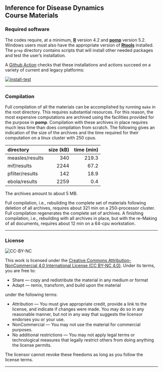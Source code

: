 Inference for Disease Dynamics<br>Course Materials
--------------------------------------------------

### Required software

The codes require, at a minimum, [**R**](https://cran.r-project.org/)
version 4.2 and [**pomp**](https://kingaa.github.io/pomp/) version 5.2.
Windows users must also have the appropriate version of
[**Rtools**](https://cran.r-project.org/bin/windows/Rtools/) installed.
The `prep` directory contains scripts that will install other needed
packages and test the user’s installation.

A [Github Action](https://github.com/kingaa/serrapilheira/actions)
checks that these installations and actions succeed on a variety of
current and legacy platforms:

[![install-test](https://github.com/kingaa/serrapilheira/actions/workflows/install-test.yml/badge.svg)](https://github.com/kingaa/serrapilheira/actions/workflows/install-test.yml)

------------------------------------------------------------------------

### Compilation

Full compilation of all the materials can be accomplished by running
`make` in the root directory. This requires substantial resources. For
this reason, the most expensive computations are archived using the
facilities provided for the purpose in **pomp**. Compilation with these
archives in place requires much less time than does compilation from
scratch. The following gives an indication of the size of the archives
and the time required for their computation on a linux cluster with
250 cpus.

<table>
<thead>
<tr class="header">
<th style="text-align: left;">directory</th>
<th style="text-align: right;">size (kB)</th>
<th style="text-align: right;">time (min)</th>
</tr>
</thead>
<tbody>
<tr class="odd">
<td style="text-align: left;">measles/results</td>
<td style="text-align: right;">340</td>
<td style="text-align: right;">219.3</td>
</tr>
<tr class="even">
<td style="text-align: left;">mif/results</td>
<td style="text-align: right;">2244</td>
<td style="text-align: right;">67.2</td>
</tr>
<tr class="odd">
<td style="text-align: left;">pfilter/results</td>
<td style="text-align: right;">142</td>
<td style="text-align: right;">18.9</td>
</tr>
<tr class="even">
<td style="text-align: left;">ebola/results</td>
<td style="text-align: right;">2259</td>
<td style="text-align: right;">0.4</td>
</tr>
</tbody>
</table>

The archives amount to about 5 MB.

Full compilation, i.e., rebuilding the complete set of materials
following deletion of all archives, requires about 321 min on a
250-processor cluster. Full compilation regenerates the complete set of
archives. A finishing compilation, i.e., rebuilding with all archives in
place, but with the re-Making of all documents, requires about 12 min on
a 64-cpu workstation.

------------------------------------------------------------------------

### License

![CC-BY-NC](https://i.creativecommons.org/l/by-nc/4.0/88x31.png)

This work is licensed under the [Creative Commons
Attribution-NonCommercial 4.0 International License (CC BY-NC
4.0)](https://creativecommons.org/licenses/by-nc/4.0/). Under its terms,
you are free to:

-   Share — copy and redistribute the material in any medium or format
-   Adapt — remix, transform, and build upon the material

under the following terms:

-   Attribution — You must give appropriate credit, provide a link to
    the license, and indicate if changes were made. You may do so in any
    reasonable manner, but not in any way that suggests the licensor
    endorses you or your use.
-   NonCommercial — You may not use the material for commercial
    purposes.
-   No additional restrictions — You may not apply legal terms or
    technological measures that legally restrict others from doing
    anything the license permits.

The licensor cannot revoke these freedoms as long as you follow the
license terms.

------------------------------------------------------------------------
